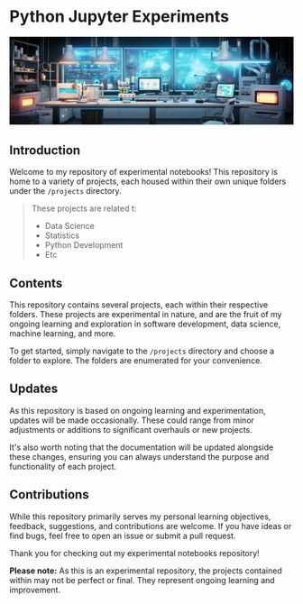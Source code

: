 # Python Jupyter Experiments

![Cover Image](./attachments/cover_image)

## Introduction

Welcome to my repository of experimental notebooks! This repository is home to a variety of projects, each housed within their own unique folders under the `/projects` directory.

> These projects are related t:
> - Data Science
> - Statistics
> - Python Development
> - Etc

## Contents

This repository contains several projects, each within their respective folders. These projects are experimental in nature, and are the fruit of my ongoing learning and exploration in software development, data science, machine learning, and more.

To get started, simply navigate to the `/projects` directory and choose a folder to explore. The folders are enumerated for your convenience.

## Updates

As this repository is based on ongoing learning and experimentation, updates will be made occasionally. These could range from minor adjustments or additions to significant overhauls or new projects.

It's also worth noting that the documentation will be updated alongside these changes, ensuring you can always understand the purpose and functionality of each project.

## Contributions

While this repository primarily serves my personal learning objectives, feedback, suggestions, and contributions are welcome. If you have ideas or find bugs, feel free to open an issue or submit a pull request.

Thank you for checking out my experimental notebooks repository!

**Please note:** As this is an experimental repository, the projects contained within may not be perfect or final. They represent ongoing learning and improvement.
